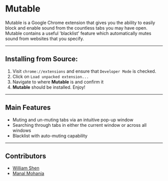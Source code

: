 # Mutable

Mutable is a Google Chrome extension that gives you the ability to easily block and enable sound from the countless tabs you may have open. 
Mutable contains a useful 'blacklist' feature which automatically mutes sound from websites that you specify. 

___

## Installing from Source:
1. Visit `chrome://extensions` and ensure that `Developer Mode` is checked.
2. Click on `Load unpacked extension...`
3. Navigate to where **Mutable** is and confirm it
4. **Mutable** should be installed. Enjoy!

___

## Main Features
* Muting and un-muting tabs via an intuitive pop-up window
* Searching through tabs in either the current window or across all windows
* Blacklist with auto-muting capability

___

## Contributors
* [William Shen](https://github.com/williamshen-nz)
* [Manal Mohania](https://github.com/manalmohania)